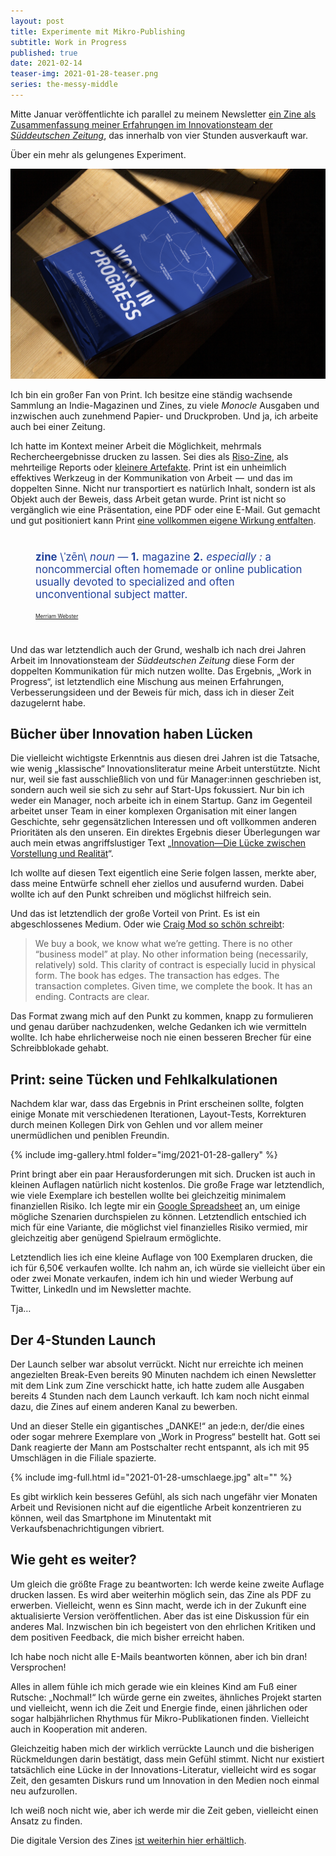 ```yaml
---
layout: post
title: Experimente mit Mikro-Publishing
subtitle: Work in Progress
published: true
date: 2021-02-14
teaser-img: 2021-01-28-teaser.png
series: the-messy-middle
---
```


Mitte Januar veröffentlichte ich parallel zu meinem Newsletter [ein Zine als Zusammenfassung meiner Erfahrungen im Innovationsteam der _Süddeutschen Zeitung_](https://johannesklingebiel.de/portfolio/work-in-progress), das innerhalb von vier Stunden ausverkauft war.

Über ein mehr als gelungenes Experiment.

![](/img/portfolio/work-in-progress/work-in-progress-01.jpg)

Ich bin ein großer Fan von Print. Ich besitze eine ständig wachsende Sammlung an Indie-Magazinen und Zines, zu viele _Monocle_ Ausgaben und inzwischen auch zunehmend Papier- und Druckproben. Und ja, ich arbeite auch bei einer Zeitung.

Ich hatte im Kontext meiner Arbeit die Möglichkeit, mehrmals Rechercheergebnisse drucken zu lassen. Sei dies als [Riso-Zine](https://johannesklingebiel.de/portfolio/research-zine-01), als mehrteilige Reports oder [kleinere Artefakte](https://www.are.na/block/4718575). Print ist ein unheimlich effektives Werkzeug in der Kommunikation von Arbeit  —  und das im doppelten Sinne. Nicht nur transportiert es natürlich Inhalt, sondern ist als Objekt auch der Beweis, dass Arbeit getan wurde. Print ist nicht so vergänglich wie eine Präsentation, eine PDF oder eine E-Mail. Gut gemacht und gut positioniert kann Print [eine vollkommen eigene Wirkung entfalten](https://johannesklingebiel.de/wiki/Better%20Work/03-Artefacts%20of%20Work.html).

<div id="zine-definition" style="margin: 40px 20px 40px 40px; font-size: 1.2em; color: #22429B;">
<p><b>zine</b> \ˈzēn\ <em>noun</em> — <b>1.</b> magazine <b>2.</b> <em>especially :</em> a noncommercial often homemade or online publication usually devoted to specialized and often unconventional subject matter.</p>
<p id="zine-definition-source" class="uppercase mono-space" style="font-size: 0.5em; margin-top: 20px;">
    <a href="https://www.merriam-webster.com/dictionary/zine">Merriam Webster</a>
</p>
</div>

Und das war letztendlich auch der Grund, weshalb ich nach drei Jahren Arbeit im Innovationsteam der _Süddeutschen Zeitung_   diese Form der doppelten Kommunikation für mich nutzen wollte. Das Ergebnis, „Work in Progress“, ist letztendlich eine Mischung aus meinen Erfahrungen, Verbesserungsideen und der Beweis für mich, dass ich in dieser Zeit dazugelernt habe.

## Bücher über Innovation haben Lücken
Die vielleicht wichtigste Erkenntnis aus diesen drei Jahren ist die Tatsache, wie wenig „klassische“ Innovationsliteratur meine Arbeit unterstützte. Nicht nur, weil sie fast ausschließlich von und für Manager:innen geschrieben ist, sondern auch weil sie sich zu sehr auf Start-Ups fokussiert. Nur bin ich weder ein Manager, noch arbeite ich in einem Startup. Ganz im Gegenteil arbeitet unser Team in einer komplexen Organisation mit einer langen Geschichte, sehr gegensätzlichen Interessen und oft vollkommen anderen Prioritäten als den unseren. Ein direktes Ergebnis dieser Überlegungen war auch mein etwas angriffslustiger Text „[Innovation—Die Lücke zwischen Vorstellung und Realität](https://johannesklingebiel.de/2020/07/16/vorstellung-und-realitaet.html)“.

Ich wollte auf diesen Text eigentlich eine Serie folgen lassen, merkte aber, dass meine Entwürfe schnell eher ziellos und ausufernd wurden. Dabei wollte ich auf den Punkt schreiben und möglichst hilfreich sein.

Und das ist letztendlich der große Vorteil von Print. Es ist ein abgeschlossenes Medium. Oder wie [Craig Mod so schön schreibt](https://craigmod.com/essays/media_accounting/):

> We buy a book, we know what we’re getting. There is no other “business model” at play. No other information being (necessarily, relatively) sold. This clarity of contract is especially lucid in physical form. The book has edges. The transaction has edges. The transaction completes. Given time, we complete the book. It has an ending. Contracts are clear.

Das Format zwang mich auf den Punkt zu kommen, knapp zu formulieren und genau darüber nachzudenken, welche Gedanken ich wie vermitteln wollte. Ich habe ehrlicherweise noch nie einen besseren Brecher für eine Schreibblokade gehabt.

## Print: seine Tücken und Fehlkalkulationen
Nachdem klar war, dass das Ergebnis in Print erscheinen sollte, folgten einige Monate mit verschiedenen Iterationen, Layout-Tests, Korrekturen durch meinen Kollegen Dirk von Gehlen und vor allem meiner unermüdlichen und peniblen Freundin.

{% include img-gallery.html folder="img/2021-01-28-gallery" %}

Print bringt aber ein paar Herausforderungen mit sich. Drucken ist auch in kleinen Auflagen natürlich nicht kostenlos. Die große Frage war letztendlich, wie viele Exemplare ich bestellen wollte bei gleichzeitig minimalem finanziellen Risiko. Ich legte mir ein [Google Spreadsheet](https://docs.google.com/spreadsheets/d/1pe-uT7XNq8ScoeW1fNNn55Boxt0eBAT7O3jpz-f0HEo/edit?usp=sharing) an, um einige mögliche Szenarien durchspielen zu können. Letztendlich entschied ich mich für eine Variante, die möglichst viel finanzielles Risiko vermied, mir gleichzeitig aber genügend Spielraum ermöglichte.

Letztendlich lies ich eine kleine Auflage von 100 Exemplaren drucken, die ich für 6,50€ verkaufen wollte. Ich nahm an, ich würde sie vielleicht über ein oder zwei Monate verkaufen, indem ich hin und wieder Werbung auf Twitter, LinkedIn und im Newsletter machte.

Tja…

## Der 4-Stunden Launch
Der Launch selber war absolut verrückt. Nicht nur erreichte ich meinen angezielten Break-Even bereits 90 Minuten nachdem ich einen Newsletter mit dem Link zum Zine verschickt hatte, ich hatte zudem alle Ausgaben bereits 4 Stunden nach dem Launch verkauft. Ich kam noch nicht einmal dazu, die Zines auf einem anderen Kanal zu bewerben.

Und an dieser Stelle ein gigantisches „DANKE!“ an jede:n, der/die eines oder sogar mehrere Exemplare von „Work in Progress“ bestellt hat. Gott sei Dank reagierte der Mann am Postschalter recht entspannt, als ich mit 95 Umschlägen in die Filiale spazierte.

{% include img-full.html id="2021-01-28-umschlaege.jpg" alt="" %}

Es gibt wirklich kein besseres Gefühl, als sich nach ungefähr vier Monaten Arbeit und Revisionen nicht auf die eigentliche Arbeit konzentrieren zu können, weil das Smartphone im Minutentakt mit Verkaufsbenachrichtigungen vibriert.

## Wie geht es weiter?
Um gleich die größte Frage zu beantworten: Ich werde keine zweite Auflage drucken lassen. Es wird aber weiterhin möglich sein, das Zine als PDF zu erwerben. Vielleicht, wenn es Sinn macht, werde ich in der Zukunft eine aktualisierte Version veröffentlichen. Aber das ist eine Diskussion für ein anderes Mal. Inzwischen bin ich begeistert von den ehrlichen Kritiken und dem positiven Feedback, die mich bisher erreicht haben. 

Ich habe noch nicht alle E-Mails beantworten können, aber ich bin dran! Versprochen!

Alles in allem fühle ich mich gerade wie ein kleines Kind am Fuß einer Rutsche: „Nochmal!“ Ich würde gerne ein zweites, ähnliches Projekt starten und vielleicht, wenn ich die Zeit und Energie finde, einen jährlichen oder sogar halbjährlichen Rhythmus für Mikro-Publikationen finden. Vielleicht auch in Kooperation mit anderen.

Gleichzeitig haben mich der wirklich verrückte Launch und die bisherigen Rückmeldungen darin bestätigt, dass mein Gefühl stimmt. Nicht nur existiert tatsächlich eine Lücke in der Innovations-Literatur, vielleicht wird es sogar Zeit, den gesamten Diskurs rund um Innovation in den Medien noch einmal neu aufzurollen.

Ich weiß noch nicht wie, aber ich werde mir die Zeit geben, vielleicht einen Ansatz zu finden.

Die digitale Version des Zines [ist weiterhin hier erhältlich](https://johannesklingebiel.de/portfolio/work-in-progress).
